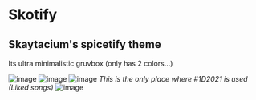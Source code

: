 # Skotify
## Skaytacium's spicetify theme

Its ultra minimalistic gruvbox (only has 2 colors...)

![image](https://user-images.githubusercontent.com/58383260/154320756-22e00a26-379d-4df2-a919-90abb3c5414d.png)
![image](https://user-images.githubusercontent.com/58383260/154318698-cede58a4-1545-4f00-856f-3f66d022c7cb.png)
![image](https://user-images.githubusercontent.com/58383260/154318774-3158f981-80b1-46a6-9ee7-96c81d2d105a.png)
*This is the only place where #1D2021 is used (Liked songs)*
![image](https://user-images.githubusercontent.com/58383260/154319073-c85d0494-3b19-48ed-89cf-4e08a8641d31.png)

